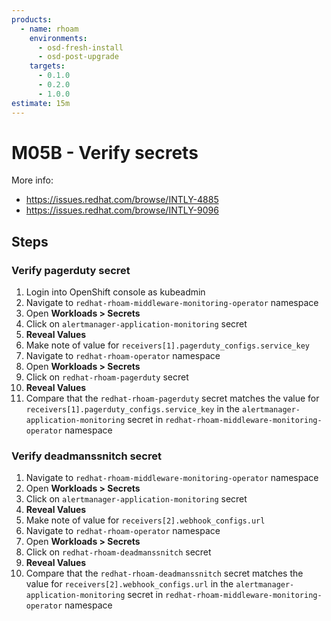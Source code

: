 ```yaml
---
products:
  - name: rhoam
    environments:
      - osd-fresh-install
      - osd-post-upgrade
    targets:
      - 0.1.0
      - 0.2.0
      - 1.0.0
estimate: 15m
---
```


# M05B - Verify secrets

More info:

- <https://issues.redhat.com/browse/INTLY-4885>
- <https://issues.redhat.com/browse/INTLY-9096>

## Steps

### Verify pagerduty secret

1. Login into OpenShift console as kubeadmin
2. Navigate to `redhat-rhoam-middleware-monitoring-operator` namespace
3. Open **Workloads > Secrets**
4. Click on `alertmanager-application-monitoring` secret
5. **Reveal Values**
6. Make note of value for `receivers[1].pagerduty_configs.service_key`
7. Navigate to `redhat-rhoam-operator` namespace
8. Open **Workloads > Secrets**
9. Click on `redhat-rhoam-pagerduty` secret
10. **Reveal Values**
11. Compare that the `redhat-rhoam-pagerduty` secret matches the value for `receivers[1].pagerduty_configs.service_key` in the `alertmanager-application-monitoring` secret in `redhat-rhoam-middleware-monitoring-operator` namespace
    

### Verify deadmanssnitch secret

1. Navigate to `redhat-rhoam-middleware-monitoring-operator` namespace
2. Open **Workloads > Secrets**
3. Click on `alertmanager-application-monitoring` secret
4. **Reveal Values**
5. Make note of value for `receivers[2].webhook_configs.url`
6. Navigate to `redhat-rhoam-operator` namespace
7. Open **Workloads > Secrets**
8. Click on `redhat-rhoam-deadmanssnitch` secret
9. **Reveal Values**
10.  Compare that the `redhat-rhoam-deadmanssnitch` secret matches the value for `receivers[2].webhook_configs.url` in the  `alertmanager-application-monitoring` secret in `redhat-rhoam-middleware-monitoring-operator` namespace 